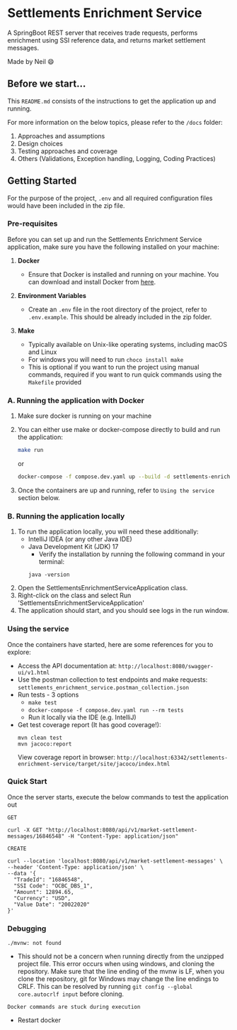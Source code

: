 # Settlements Enrichment Service

A SpringBoot REST server that receives trade requests, performs enrichment using SSI reference data, and returns market
settlement messages.

Made by Neil :smile:

## Before we start...

This `README.md` consists of the instructions to get the application up and running.

For more information on the below topics, please refer to the `/docs` folder:

1. Approaches and assumptions
2. Design choices
3. Testing approaches and coverage
4. Others (Validations, Exception handling, Logging, Coding Practices)

## Getting Started

For the purpose of the project, `.env` and all required configuration files would have been included in the zip file.

### Pre-requisites

Before you can set up and run the Settlements Enrichment Service application, make sure you have the following installed
on your machine:

1. **Docker**
    - Ensure that Docker is installed and running on your machine. You can download and install Docker
      from [here](https://www.docker.com/products/docker-desktop).

2. **Environment Variables**
    - Create an `.env` file in the root directory of the project, refer to `.env.example`. This should be already
      included in
      the zip folder.

3. **Make**
    - Typically available on Unix-like operating systems, including macOS and Linux
    - For windows you will need to run `choco install make`
    - This is optional if you want to run the project using manual commands, required if you want to run quick commands
      using the `Makefile` provided

### A. Running the application with Docker

1. Make sure docker is running on your machine
2. You can either use make or docker-compose directly to build and run the application:

    ```bash
   make run
   ```
   or
    ```bash
   docker-compose -f compose.dev.yaml up --build -d settlements-enrichment-service postgres
   ```
3. Once the containers are up and running, refer to `Using the service` section below.

### B. Running the application locally

1. To run the application locally, you will need these additionally:
    - IntelliJ IDEA (or any other Java IDE)
    - Java Development Kit (JDK) 17
        - Verify the installation by running the following command in your terminal:
        ```
      java -version
      ```
2. Open the SettlementsEnrichmentServiceApplication class.
3. Right-click on the class and select Run 'SettlementsEnrichmentServiceApplication'
4. The application should start, and you should see logs in the run window.

### Using the service

Once the containers have started, here are some references for you to explore:

- Access the API documentation at: `http://localhost:8080/swagger-ui/v1.html`
- Use the postman collection to test endpoints and make
  requests: `settlements_enrichment_service.postman_collection.json`
- Run tests - 3 options
    - `make test`
    - `docker-compose -f compose.dev.yaml run --rm tests`
    - Run it locally via the IDE (e.g. IntelliJ)
- Get test coverage report (It has good coverage!):
   ```
   mvn clean test                    
   mvn jacoco:report
  ```
  View coverage report in browser: `http://localhost:63342/settlements-enrichment-service/target/site/jacoco/index.html`

### Quick Start

Once the server starts, execute the below commands to test the application out

`GET`

```cURL
curl -X GET "http://localhost:8080/api/v1/market-settlement-messages/16846548" -H "Content-Type: application/json"
```

`CREATE`

```cURL
curl --location 'localhost:8080/api/v1/market-settlement-messages' \
--header 'Content-Type: application/json' \
--data '{
  "TradeId": "16846548",
  "SSI Code": "OCBC_DBS_1",
  "Amount": 12894.65,
  "Currency": "USD",
  "Value Date": "20022020"
}'
```

### Debugging

`./mvnw: not found`

- This should not be a concern when running directly from the unzipped project file. This error occurs when using
  windows, and cloning the repository. Make sure that the line ending of
  the mvnw is LF, when you clone the repository, git for Windows may change the line
  endings to CRLF. This can be resolved by running `git config --global core.autocrlf input` before cloning.

`Docker commands are stuck during execution`

- Restart docker
